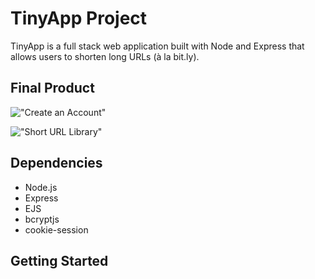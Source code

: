 # TinyApp Project

TinyApp is a full stack web application built with Node and Express that allows users to shorten long URLs (à la bit.ly).

## Final Product

!["Create an Account"](#)

!["Short URL Library"](#)

## Dependencies

- Node.js
- Express
- EJS
- bcryptjs
- cookie-session

## Getting Started

